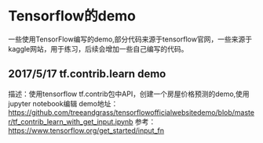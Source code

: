 # Tensorflow的demo
一些使用TensorFlow编写的demo,部分代码来源于tensorflow官网，一些来源于kaggle网站，用于练习，后续会增加一些自己编写的代码。

## 2017/5/17 tf.contrib.learn demo
描述：使用tensorflow tf.contrib包中API，创建一个房屋价格预测的demo,使用jupyter notebook编辑
demo地址：https://github.com/treeandgrass/tensorflowofficialwebsitedemo/blob/master/tf_contrib_learn_with_get_input.ipynb
参考：https://www.tensorflow.org/get_started/input_fn
